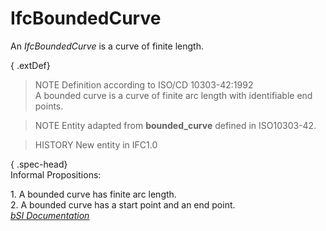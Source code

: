 IfcBoundedCurve
===============
An _IfcBoundedCurve_ is a curve of finite length.  
  
{ .extDef}  
> NOTE  Definition according to ISO/CD 10303-42:1992  
> A bounded curve is a curve of finite arc length with identifiable end
> points.  
  
> NOTE  Entity adapted from **bounded_curve** defined in ISO10303-42.  
  
> HISTORY  New entity in IFC1.0  
  
{ .spec-head}  
Informal Propositions:  
  
1\. A bounded curve has finite arc length.  
2\. A bounded curve has a start point and an end point.  
[ _bSI
Documentation_](https://standards.buildingsmart.org/IFC/DEV/IFC4_2/FINAL/HTML/schema/ifcgeometryresource/lexical/ifcboundedcurve.htm)


